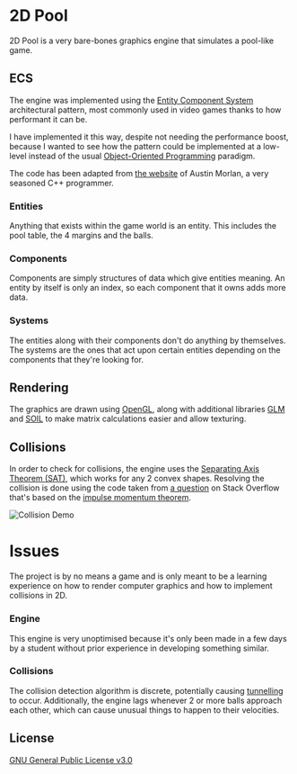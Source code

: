 # 2D Pool
2D Pool is a very bare-bones graphics engine that simulates a pool-like game.

## ECS
The engine was implemented using the [Entity Component System](https://en.wikipedia.org/wiki/Entity_component_system) architectural pattern, most commonly used in video games thanks to how performant it can be.

I have implemented it this way, despite not needing the performance boost, because I wanted to see how the pattern could be implemented at a low-level instead of the usual [Object-Oriented Programming](https://en.wikipedia.org/wiki/Object-oriented_programming) paradigm.

The code has been adapted from [the website](https://austinmorlan.com/posts/entity_component_system/) of Austin Morlan, a very seasoned C++ programmer.

### Entities
Anything that exists within the game world is an entity. This includes the pool table, the 4 margins and the balls.

### Components
Components are simply structures of data which give entities meaning. An entity by itself is only an index, so each component that it owns adds more data.

### Systems
The entities along with their components don't do anything by themselves. The systems are the ones that act upon certain entities depending on the components that they're looking for.

## Rendering
The graphics are drawn using [OpenGL](https://www.opengl.org/), along with additional libraries [GLM](https://github.com/g-truc/glm) and [SOIL](https://github.com/littlstar/soil) to make matrix calculations easier and allow texturing.

## Collisions
In order to check for collisions, the engine uses the [Separating Axis Theorem (SAT)](https://en.wikipedia.org/wiki/Hyperplane_separation_theorem), which works for any 2 convex shapes. Resolving the collision is done using the code taken from [a question](https://stackoverflow.com/questions/345838/ball-to-ball-collision-detection-and-handling/345863) on Stack Overflow that's based on the [impulse momentum theorem](https://en.wikipedia.org/wiki/Impulse_(physics)).

![Collision Demo](demo/collision_demo.gif)

# Issues
The project is by no means a game and is only meant to be a learning experience on how to render computer graphics and how to implement collisions in 2D.

### Engine
This engine is very unoptimised because it's only been made in a few days by a student without prior experience in developing something similar.

### Collisions
The collision detection algorithm is discrete, potentially causing [tunnelling](https://en.wikipedia.org/wiki/Tunnel_effect) to occur. Additionally, the engine lags whenever 2 or more balls approach each other, which can cause unusual things to happen to their velocities.

## License
[GNU General Public License v3.0](https://choosealicense.com/licenses/gpl-3.0/)
